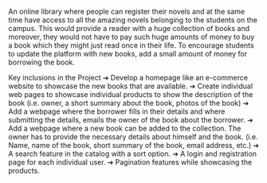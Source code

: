 An online library where people can register their novels and at the same time have access to all the amazing novels belonging to the students on the campus.
This would provide a reader with a huge collection of books and moreover, they would not have to pay such huge amounts of money to buy a book which they might
just read once in their life. To encourage students to update the platform with new books, add a small amount of money for borrowing the book. 

Key inclusions in the Project
➔ Develop a homepage like an e-commerce website to showcase the new books that are available.
➔ Create individual web pages to showcase individual products to show the description of the book (i.e. owner, a short summary about the book, photos of the book) 
➔ Add a webpage where the borrower fills in their details and where submitting the details, emails the owner of the book about the borrower.
➔ Add a webpage where a new book can be added to the collection. The owner has to provide the necessary details about himself and the book. (i.e. Name, name of the
book, short summary of the book, email address, etc.) 
➔ A search feature in the catalog with a sort option. 
➔ A login and registration page for each individual user. 
➔ Pagination features while showcasing the products.

